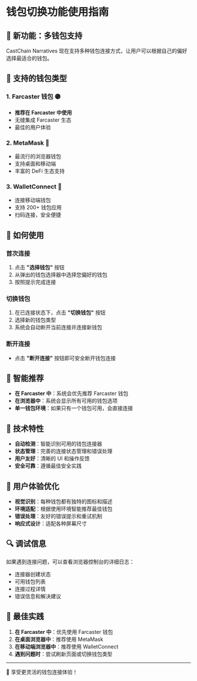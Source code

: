 # 钱包切换功能使用指南

## 🎉 新功能：多钱包支持

CastChain Narratives 现在支持多种钱包连接方式，让用户可以根据自己的偏好选择最适合的钱包。

## 🔗 支持的钱包类型

### 1. Farcaster 钱包 🟣
- **推荐在 Farcaster 中使用**
- 无缝集成 Farcaster 生态
- 最佳的用户体验

### 2. MetaMask 🦊
- 最流行的浏览器钱包
- 支持桌面和移动端
- 丰富的 DeFi 生态支持

### 3. WalletConnect 🔗
- 连接移动端钱包
- 支持 200+ 钱包应用
- 扫码连接，安全便捷

## 🚀 如何使用

### 首次连接
1. 点击 **"选择钱包"** 按钮
2. 从弹出的钱包选择器中选择您偏好的钱包
3. 按照提示完成连接

### 切换钱包
1. 在已连接状态下，点击 **"切换钱包"** 按钮
2. 选择新的钱包类型
3. 系统会自动断开当前连接并连接新钱包

### 断开连接
- 点击 **"断开连接"** 按钮即可安全断开钱包连接

## 🎯 智能推荐

- **在 Farcaster 中**：系统会优先推荐 Farcaster 钱包
- **在浏览器中**：系统会显示所有可用的钱包选项
- **单一钱包环境**：如果只有一个钱包可用，会直接连接

## 🔧 技术特性

- **自动检测**：智能识别可用的钱包连接器
- **状态管理**：完善的连接状态管理和错误处理
- **用户友好**：清晰的 UI 和操作反馈
- **安全可靠**：遵循最佳安全实践

## 🌟 用户体验优化

- **视觉识别**：每种钱包都有独特的图标和描述
- **环境适配**：根据使用环境智能推荐最佳钱包
- **错误处理**：友好的错误提示和重试机制
- **响应式设计**：适配各种屏幕尺寸

## 🔍 调试信息

如果遇到连接问题，可以查看浏览器控制台的详细日志：
- 连接器创建状态
- 可用钱包列表
- 连接过程详情
- 错误信息和解决建议

## 📱 最佳实践

1. **在 Farcaster 中**：优先使用 Farcaster 钱包
2. **在桌面浏览器中**：推荐使用 MetaMask
3. **在移动端浏览器中**：推荐使用 WalletConnect
4. **遇到问题时**：尝试刷新页面或切换钱包类型

---

🎉 享受更灵活的钱包连接体验！
